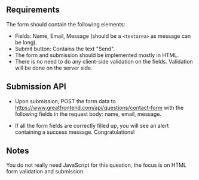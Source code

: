 ## Requirements

The form should contain the following elements:

- Fields: Name, Email, Message (should be a `<textarea>` as message can be long).
- Submit button: Contains the text "Send".
- The form and submission should be implemented mostly in HTML.
- There is no need to do any client-side validation on the fields. Validation will be done on the server side.

## Submission API

- Upon submission, POST the form data to <https://www.greatfrontend.com/api/questions/contact-form> with the following fields in the request body: name, email, message.

- If all the form fields are correctly filled up, you will see an alert containing a success message. Congratulations!

## Notes

You do not really need JavaScript for this question, the focus is on HTML form validation and submission.
